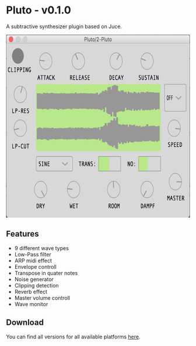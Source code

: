 # Pluto - v0.1.0

A subtractive synthesizer plugin based on Juce.

<img src="screenshot.png" height="500">

## Features

- 9 different wave types
- Low-Pass filter
- ARP midi effect
- Envelope controll
- Transpose in quater notes
- Noise generator
- Clipping detection
- Reverb effect
- Master volume controll
- Wave monitor

## Download

You can find all versions for all available platforms [here](http://).
